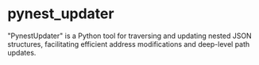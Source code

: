 # pynest_updater
"PynestUpdater" is a Python tool for traversing and updating nested JSON structures, facilitating efficient address modifications and deep-level path updates.
